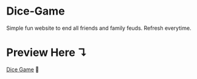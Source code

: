 # Dice-Game
Simple fun website to end all friends and family feuds. Refresh everytime.
# Preview Here ↴
<a href="https://akshitadas.github.io/Dice-Game/">Dice Game</a> 🎲
